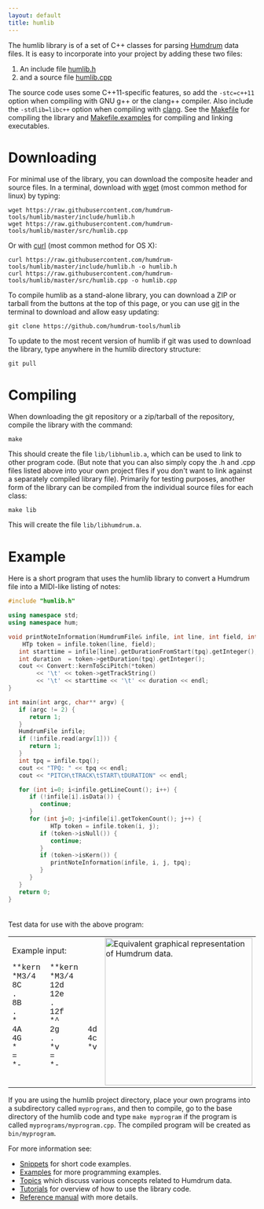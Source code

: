 ```yaml
---
layout: default
title: humlib
---
```



The humlib library is of a set of C++ classes for parsing
[Humdrum](http://www.humdrum.org) data files.  It is easy to incorporate
into your project by adding these two files:

1. An include file [humlib.h](https://github.com/humdrum-tools/humlib/blob/master/include/humlib.h)
2. and a source file [humlib.cpp](https://github.com/humdrum-tools/humlib/blob/master/src/humlib.cpp)

The source code uses some C++11-specific features, so add the
`-stc=c++11` option when compiling with GNU g++ or the clang++ compiler.
Also include the `-stdlib=libc++` option when compiling with [clang](https://en.wikipedia.org/wiki/Clang).  See the
[Makefile](https://github.com/humdrum-tools/humlib/blob/master/Makefile)
for compiling the library and
[Makefile.examples](https://github.com/humdrum-tools/humlib/blob/master/Makefile.examples)
for compiling and linking executables.


Downloading
===========

For minimal use of the library, you can download the composite header
and source files.  In a terminal, download with [wget](https://en.wikipedia.org/wiki/Wget) (most common method for linux) by typing:

```console
wget https://raw.githubusercontent.com/humdrum-tools/humlib/master/include/humlib.h
wget https://raw.githubusercontent.com/humdrum-tools/humlib/master/src/humlib.cpp
```

Or with [curl](https://en.wikipedia.org/wiki/CURL) (most common method for OS X):

```console
curl https://raw.githubusercontent.com/humdrum-tools/humlib/master/include/humlib.h -o humlib.h
curl https://raw.githubusercontent.com/humdrum-tools/humlib/master/src/humlib.cpp -o humlib.cpp
```

To compile humlib as a stand-alone library, you can download a ZIP or
tarball from the buttons at the top of this page, or you can use
[git](https://en.wikipedia.org/wiki/Git_(software)) in the terminal to
download and allow easy updating:

```console
git clone https://github.com/humdrum-tools/humlib
```

To update to the most recent version of humlib if git was used to
download the library, type anywhere in the humlib directory structure:

```console
git pull
```


Compiling
==========

When downloading the git repository or a zip/tarball of the repository,
compile the library with the command:

```console
make
```

This should create the file `lib/libhumlib.a`, which can be
used to link to other program code. (But note that you can also
simply copy the .h and .cpp files listed above into your own project
files if you don't want to link against a separately compiled library
file).  Primarily for testing purposes, another form of the library
can be compiled from the individual source files for each class:

```console
make lib
```

This will create the file `lib/libhumdrum.a`.



Example
=============

Here is a short program that uses the humlib library to convert
a Humdrum file into a MIDI-like listing of notes:

```cpp
#include "humlib.h"

using namespace std;
using namespace hum;

void printNoteInformation(HumdrumFile& infile, int line, int field, int tpq) {
	HTp token = infile.token(line, field);
   int starttime = infile[line].getDurationFromStart(tpq).getInteger();
   int duration  = token->getDuration(tpq).getInteger();
   cout << Convert::kernToSciPitch(*token)
        << '\t' << token->getTrackString()
        << '\t' << starttime << '\t' << duration << endl;
}

int main(int argc, char** argv) {
   if (argc != 2) {
      return 1;
   }
   HumdrumFile infile;
   if (!infile.read(argv[1])) {
      return 1;
   }
   int tpq = infile.tpq();
   cout << "TPQ: " << tpq << endl;
   cout << "PITCH\tTRACK\tSTART\tDURATION" << endl;

   for (int i=0; i<infile.getLineCount(); i++) {
      if (!infile[i].isData()) {
         continue;
      }
      for (int j=0; j<infile[i].getTokenCount(); j++) {
			HTp token = infile.token(i, j);
         if (token->isNull()) {
            continue;
         }
         if (token->isKern()) {
            printNoteInformation(infile, i, j, tpq);
         }
      }
   }
   return 0;
}
```

<p style="padding-top: 20px;">
Test data for use with the above program:
</p>

<table style="width:100%">
<tr><td style="border:0">
Example input:<br>
<pre style="tab-stop: 12; font-family: Courier; text-align:left">
**kern  **kern
*M3/4   *M3/4
8C      12d
.       12e
8B      .
.       12f
*       *^
4A      2g      4d
4G      .       4c
*       *v      *v
=       =
*-      *-
</pre>
</td>
<td style="border:0">
<img style="width:300px" src="https://cdn.rawgit.com/humdrum-tools/humlib/gh-pages/images/hum2notelist.svg" title="Equivalent graphical representation of Humdrum data.">
</td>
<td style="border:0">
Example output:<br>
<pre style="font-family: Courier; text-align:left">
TPQ: 6
PITCH   TRACK   START   DURATION
C3      1       0       3
D4      2       0       2
E4      2       2       2
B3      1       3       3
F4      2       4       2
A3      1       6       6
G4      2.1     6       12
D4      2.2     6       6
G3      1       12      6
C4      2.2     12      6
</pre>
</td></tr></table>

If you are using the humlib project directory, place
your own programs into a subdirectory called `myprograms`, and then to compile,
go to the base directory of the humlib code and type `make myprogram`
if the program is called `myprograms/myprogram.cpp`.  The compiled program
will be created as `bin/myprogram`.

For more information see:

<ul>

<li>
	<a href="/doc/snippet">Snippets</a> for short code examples.
</li>

<li>
	<a href="/doc/example">Examples</a> for 
	more programming examples.
</li>

<li>
	<a href="/doc/topic">Topics</a> which discuss
	various concepts related to Humdrum data.
</li>

<li>
	<a href="/doc/tutorial">Tutorials</a> for overview of how to use
	the library code.
</li>

<li>
	<a href="/doc/ref">Reference manual</a> with more details.
</li>

</ul>



